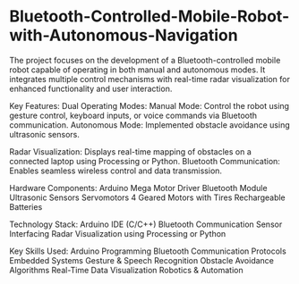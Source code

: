 # Bluetooth-Controlled-Mobile-Robot-with-Autonomous-Navigation
The project focuses on the development of a Bluetooth-controlled mobile robot capable of operating in both manual and autonomous modes. It integrates multiple control mechanisms with real-time radar visualization for enhanced functionality and user interaction.

Key Features:
Dual Operating Modes:
Manual Mode: Control the robot using gesture control, keyboard inputs, or voice commands via Bluetooth communication.
Autonomous Mode: Implemented obstacle avoidance using ultrasonic sensors.

Radar Visualization: Displays real-time mapping of obstacles on a connected laptop using Processing or Python.
Bluetooth Communication: Enables seamless wireless control and data transmission.

Hardware Components:
Arduino Mega
Motor Driver
Bluetooth Module
Ultrasonic Sensors
Servomotors
4 Geared Motors with Tires
Rechargeable Batteries

Technology Stack:
Arduino IDE (C/C++)
Bluetooth Communication
Sensor Interfacing
Radar Visualization using Processing or Python

Key Skills Used:
Arduino Programming
Bluetooth Communication Protocols
Embedded Systems
Gesture & Speech Recognition
Obstacle Avoidance Algorithms
Real-Time Data Visualization
Robotics & Automation
